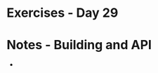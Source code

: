 <!-- Day 29: 30 Days of python programming -->

# Exercises - Day 29 


# Notes - Building and API
- 